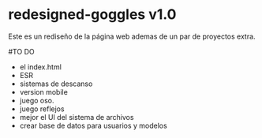 # redesigned-goggles v1.0
Este es un rediseño de la página web ademas de un par de proyectos extra.

#TO DO
+ el index.html
+ ESR
+ sistemas de descanso
+ version mobile
+ juego oso.
+ juego reflejos
+ mejor el UI del sistema de archivos
+ crear base de datos para usuarios y modelos
